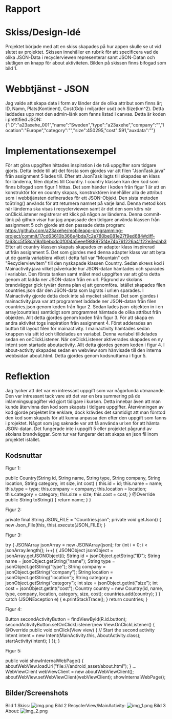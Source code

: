 # Rapport
# Skiss/Design-Idé
Projektet började med att en skiss skapades på hur appen skulle se ut vid slutet av projektet.
Skissen innehåller en rubrik för att specificera vad de olika JSON-Data i recyclerviewen representerar
samt JSON-Datan och slutligen en knapp för about aktiviteten.
Bilden på skissen finns bifogad som bild 1.
# Webbtjänst - JSON
Jag valde att skapa data i form av länder där de olika attribut som finns är; ID, Namn, Plats(Kontinent),
Cost(Gdp i miljarder usd) och Size(km^2). Detta laddades upp mot den admin-länk som fanns listad i canvas.
Detta är koden i prettified JSON:
{"ID":"a23axehe_001","name":"Sweden","type":"a23axehe","company":"","location":"Europe","category":"","size":450295,"cost":591,"auxdata":""}
# Implementationsexempel
För att göra uppgiften hittades inspiration i de två uppgifter som tidgare gjorts. Detta ledde till att
det första som gjordes var att filen "JsonTask.java" från assignment 5 lades till. 
Efter att JsonTask lagts till skapades en klass för länderna, filen döptes till Country. I country klassen kan den kod som finns bifogad som figur 1 hittas.
Det som händer i koden från figur 1 är att en konstruktör för en country skapas, konstruktören innehåller alla de attribut som i webbtjänsten
definerades för ett JSON-Objekt. Den sista metoden toString() används för att returnera namnet på varje land. Denna metod körs när länderna ska visas i recyclerviewen 
samt är det den som körs när onClickListener registrerar ett klick på någon av länderna. Denna commit-länk på github visar hur jag anpassade den tidigare använda klassen från 
assignment 5 och gjorde att den passade detta program:
https://github.com/a23axehe/mobileapp-programming-project/commit/17cd63610b366e4bda7c2e780be081e27f9ed684#diff-fa63cc5f58ca19a1bebcdc0f004a5eeef988975f4e74b761226a41f22e3edab3
Efter att country klassen skapats skapades en adapter klass inspirerad  utifrån assignment 5. Det som gjordes med denna adapter klass var att byta ut de gamla variablera
vilket i detta fall var "Mountain" och "Recyclerviewitem" till den nyskapade klassen Country.
Sedan skrevs kod i Mainactivity.java vilket påverkade hur JSON-datan hämtades och sparades i variablar. Den första tanken samt målet med uppgiften var att
göra detta genom att ladda ner JSON-datan från en url. Pågrund av skolans brandväggar gick tyvärr denna plan ej att genomföra. Istället skapades filen
countries.json där den JSON-data som lagrats i url:en sparades. I Mainactivity gjorde detta dock inte så mycket skillnad. Det som gjordes i mainactivity.java
var att programmet laddade ner JSON-datan från filen countries.json genom koden från figur 2.
Sedan lades json-objekten in i en array(countries) samtidigt som programmet hämtade de olika attribut från objekten. Allt detta gjordes genom koden från figur 3.
För att skapa en andra aktivitet togs inspiration från assignment 4. Först adderades an button till layout filen för mainactivity. I mainactivity hämtades sedan knappen
via sitt id och tilldelades en variabel. Denna variabel tilldelades sedan en onClickListener. När onClickListener aktiverades skapades en ny intent som startade aboutactivity. 
Allt detta gjordes genom koden i figur 4. I about-activity skapades sedan en webview som hänvisade till den interna
webbsidan about.html. Detta gjordes genom kodsnuttarna i figur 5.
# Reflektion
Jag tycker att det var en intressant uppgift som var någorlunda utmanande. Den var intressant tack vare att det var en bra summering
på de inlämningsuppgifter vid gjort tidigare i kursen. Detta innebar även att man kunde återvinna den kod som skapats i tidigare uppgifter.
Återvinningen av kod gjorde projektet lite enklare, dock krävdes det samtidigt att man förstod den kod som skapats
för att kunna anpassa den efter den uppgift som fanns i projektet. Något som jag saknade var att få använda url:en
för att hämta JSON-datan. Det fungerade inte i uppgift 5 eller projektet pågrund av skolans brandväggar. Som tur var 
fungerar det att skapa en json fil inom projektet istället.
## Kodsnuttar
Figur 1:

public Country(String id, String name, String type, String company, String location, String category, int size, int cost) {
this.id = id;
this.name = name;
this.type = type;
this.company = company;
this.location = location;
this.category = category;
this.size = size;
this.cost = cost;
}
@Override
public String toString() {
return name;
}
}

Figur 2:

private final String JSON_FILE = "Countries.json";
private void getJson() {
new Json_File(this, this).execute(JSON_FILE);
}

Figur 3:

try {
JSONArray jsonArray = new JSONArray(json);
for (int i = 0; i < jsonArray.length(); i++) {
JSONObject jsonObject = jsonArray.getJSONObject(i);
String id = jsonObject.getString("ID");
String name = jsonObject.getString("name");
String type = jsonObject.getString("type");
String company = jsonObject.getString("company");
String location = jsonObject.getString("location");
String category = jsonObject.getString("category");
int size = jsonObject.getInt("size");
int cost = jsonObject.getInt("cost");
Country country = new Country(id, name, type, company, location, category, size, cost);
countries.add(country);
}
} catch (JSONException e) {
e.printStackTrace();
}
return countries;
}

Figur 4:

Button secondActivityButton = findViewById(R.id.button);
secondActivityButton.setOnClickListener(new View.OnClickListener() {
@Override
public void onClick(View view) {
// Start the second activity
Intent intent = new Intent(MainActivity.this, AboutActivity.class);
startActivity(intent);
}
});
}

Figur 5:

public void showInternalWebPage() { aboutWebView.loadUrl("file:///android_asset/about.html"); }
...
WebViewClient webViewClient = new aboutWebViewClient();
aboutWebView.setWebViewClient(webViewClient);
showInternalWebPage();
## Bilder/Screenshots
Bild 1 Skiss:
![img.png](img.png)
Bild 2 RecyclerView/MainActivity:
![img_1.png](img_1.png)
Bild 3 About:
![img_2.png](img_2.png)